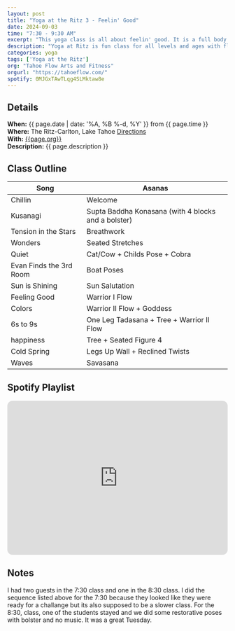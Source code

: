 ```yaml
---
layout: post
title: "Yoga at the Ritz 3 - Feelin' Good"
date: 2024-09-03
time: "7:30 - 9:30 AM" 
excerpt: "This yoga class is all about feelin' good. It is a full body workout that is designed to lengthen, strengthen, and balance."
description: "Yoga at Ritz is fun class for all levels and ages with flowing poses and breath-work to build stability, flexibility, and mindfulness. These classes will typically follow an arc of opening awareness, warm-up stretch, standing poses, balancing poses, inversions, grounding poses, and relaxation. The 7:30 am class is a slow gentle practice while the 8:30 class is higher intensity vinyasa-style class." 
categories: yoga
tags: ['Yoga at the Ritz']
org: "Tahoe Flow Arts and Fitness"
orgurl: "https://tahoeflow.com/"
spotify: 0MJGxTAwTLqg4SLMktaw8e
---
```


## Details

**When:** {{ page.date | date: '%A, %B %-d, %Y' }} from {{ page.time }}   
**Where:** The Ritz-Carlton, Lake Tahoe [Directions](https://www.google.com/maps?rlz=1C5CHFA_enUS818US818&gs_lcrp=EgZjaHJvbWUyBggAEEUYOTIGCAEQRRhAMgYIAhBFGEAyBggDEEUYPTIGCAQQRRg90gEHMTc1ajBqNKgCALACAQ&um=1&ie=UTF-8&fb=1&gl=us&sa=X&geocode=KeeGOX1HYpmAMaC03BLJLCKB&daddr=13031+Ritz+Carlton+Highlands+Ct,+Truckee,+CA+96161)    
**With:** [{{page.org}}]({{page.orgurl}})   
**Description:** {{ page.description }}   

## Class Outline   

Song | Asanas   
---- | ----
Chillin | Welcome
Kusanagi | Supta Baddha Konasana (with 4 blocks and a bolster) 
Tension in the Stars |  Breathwork
Wonders | Seated Stretches
Quiet |  Cat/Cow + Childs Pose + Cobra 
Evan Finds the 3rd Room | Boat Poses  
Sun is Shining | Sun Salutation
Feeling Good | Warrior I Flow
Colors | Warrior II Flow + Goddess
6s to 9s | One Leg Tadasana + Tree + Warrior II Flow
happiness | Tree + Seated Figure 4
Cold Spring | Legs Up Wall + Reclined Twists
Waves | Savasana


## Spotify Playlist

<iframe style="border-radius:12px" src="https://open.spotify.com/embed/playlist/{{ page.spotify }}?utm_source=generator" width="100%" height="352" frameBorder="0" allowfullscreen="" allow="autoplay; clipboard-write; encrypted-media; fullscreen; picture-in-picture" loading="lazy"></iframe>  


## Notes 

I had two guests in the 7:30 class and one in the 8:30 class. I did the sequence listed above for the 7:30 because they looked like they were ready for a challange but its also supposed to be a slower class. For the 8:30, class, one of the students stayed and we did some restorative poses with bolster and no music. It was a great Tuesday.